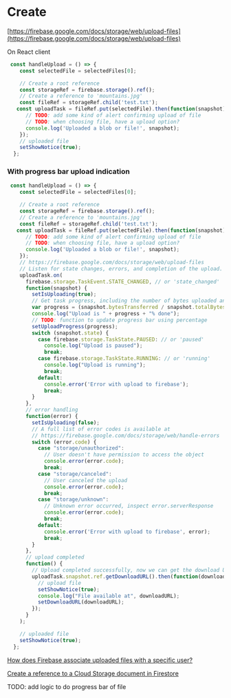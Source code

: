 # Create

[https://firebase.google.com/docs/storage/web/upload-files](https://firebase.google.com/docs/storage/web/upload-files)

On React client 

```javascript
 const handleUpload = () => {
    const selectedFile = selectedFiles[0];

    // Create a root reference
    const storageRef = firebase.storage().ref();
    // Create a reference to 'mountains.jpg'
    const fileRef = storageRef.child('test.txt');
   const uploadTask = fileRef.put(selectedFile).then(function(snapshot) {
      // TODO: add some kind of alert confirming upload of file
      // TODO: when choosing file, have a upload option?
      console.log('Uploaded a blob or file!', snapshot);
    });
    // uploaded file
    setShowNotice(true);
  };
```

### With progress bar upload indication 

```javascript
 const handleUpload = () => {
    const selectedFile = selectedFiles[0];

    // Create a root reference
    const storageRef = firebase.storage().ref();
    // Create a reference to 'mountains.jpg'
    const fileRef = storageRef.child('test.txt');
   const uploadTask = fileRef.put(selectedFile).then(function(snapshot) {
      // TODO: add some kind of alert confirming upload of file
      // TODO: when choosing file, have a upload option?
      console.log('Uploaded a blob or file!', snapshot);
    });
    // https://firebase.google.com/docs/storage/web/upload-files
    // Listen for state changes, errors, and completion of the upload.
    uploadTask.on(
      firebase.storage.TaskEvent.STATE_CHANGED, // or 'state_changed'
      function(snapshot) {
        setIsUploading(true);
        // Get task progress, including the number of bytes uploaded and the total number of bytes to be uploaded
        var progress = (snapshot.bytesTransferred / snapshot.totalBytes) * 100;
        console.log("Upload is " + progress + "% done");
        // TODO: function to update progress bar using percentage
        setUploadProgress(progress);
        switch (snapshot.state) {
          case firebase.storage.TaskState.PAUSED: // or 'paused'
            console.log("Upload is paused");
            break;
          case firebase.storage.TaskState.RUNNING: // or 'running'
            console.log("Upload is running");
            break;
          default:
            console.error('Error with upload to firebase');
            break;
        }
      },
      // error handling
      function(error) {
        setIsUploading(false);
        // A full list of error codes is available at
        // https://firebase.google.com/docs/storage/web/handle-errors
        switch (error.code) {
          case "storage/unauthorized":
            // User doesn't have permission to access the object
            console.error(error.code);
            break;
          case "storage/canceled":
            // User canceled the upload
            console.error(error.code);
            break;
          case "storage/unknown":
            // Unknown error occurred, inspect error.serverResponse
            console.error(error.code);
            break;
          default:
            console.error('Error with upload to firebase', error);
            break;
        }
      },
      // upload completed 
      function() {
        // Upload completed successfully, now we can get the download URL
        uploadTask.snapshot.ref.getDownloadURL().then(function(downloadURL) {
          // upload file
          setShowNotice(true);
          console.log("File available at", downloadURL);
          setDownloadURL(downloadURL);
        });
      }
    );

    // uploaded file
    setShowNotice(true);
  };
```

[How does Firebase associate uploaded files with a specific user?](https://www.quora.com/How-does-Firebase-associate-uploaded-files-with-a-specific-user)

[Create a reference to a Cloud Storage document in Firestore](https://stackoverflow.com/questions/47886777/create-a-reference-to-a-cloud-storage-document-in-firestore)

TODO: add logic to do progress bar of file



